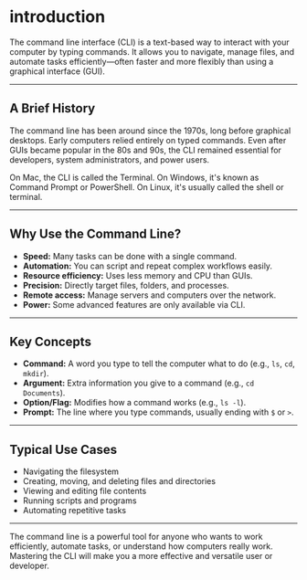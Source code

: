 # introduction

The command line interface (CLI) is a text-based way to interact with your computer by typing commands. It allows you to navigate, manage files, and automate tasks efficiently—often faster and more flexibly than using a graphical interface (GUI).

---

## A Brief History

The command line has been around since the 1970s, long before graphical desktops. Early computers relied entirely on typed commands. Even after GUIs became popular in the 80s and 90s, the CLI remained essential for developers, system administrators, and power users.

On Mac, the CLI is called the Terminal. On Windows, it's known as Command Prompt or PowerShell. On Linux, it's usually called the shell or terminal.

---

## Why Use the Command Line?

- **Speed:** Many tasks can be done with a single command.
- **Automation:** You can script and repeat complex workflows easily.
- **Resource efficiency:** Uses less memory and CPU than GUIs.
- **Precision:** Directly target files, folders, and processes.
- **Remote access:** Manage servers and computers over the network.
- **Power:** Some advanced features are only available via CLI.

---

## Key Concepts

- **Command:** A word you type to tell the computer what to do (e.g., `ls`, `cd`, `mkdir`).
- **Argument:** Extra information you give to a command (e.g., `cd Documents`).
- **Option/Flag:** Modifies how a command works (e.g., `ls -l`).
- **Prompt:** The line where you type commands, usually ending with `$` or `>`.

---

## Typical Use Cases

- Navigating the filesystem
- Creating, moving, and deleting files and directories
- Viewing and editing file contents
- Running scripts and programs
- Automating repetitive tasks

---

The command line is a powerful tool for anyone who wants to work efficiently, automate tasks, or understand how computers really work. Mastering the CLI will make you a more effective and versatile user or developer.
